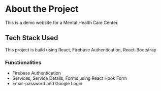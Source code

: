 # About the Project
This is a demo website for a Mental Health Care Center.
## Tech Stack Used
This project is build using React, Firebase Authentication, React-Bootstrap

### Functionalities

* Firebase Authentication
* Services, Service Details, Forms using React Hook Form
* Email-password and Google Login
